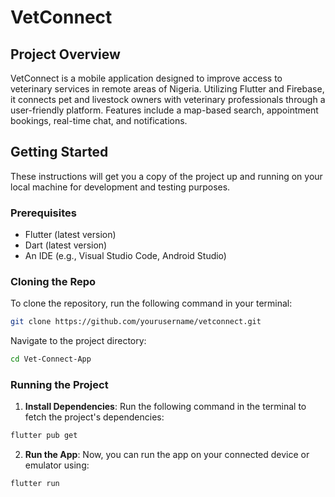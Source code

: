 # VetConnect

## Project Overview

VetConnect is a mobile application designed to improve access to veterinary services in remote areas of Nigeria. Utilizing Flutter and Firebase, it connects pet and livestock owners with veterinary professionals through a user-friendly platform. Features include a map-based search, appointment bookings, real-time chat, and notifications.

## Getting Started

These instructions will get you a copy of the project up and running on your local machine for development and testing purposes.

### Prerequisites

- Flutter (latest version)
- Dart (latest version)
- An IDE (e.g., Visual Studio Code, Android Studio)

### Cloning the Repo

To clone the repository, run the following command in your terminal:

```bash
git clone https://github.com/yourusername/vetconnect.git
```

Navigate to the project directory:

```bash
cd Vet-Connect-App
```

### Running the Project

1. **Install Dependencies**: Run the following command in the terminal to fetch the project's dependencies:

```bash
flutter pub get
```

2. **Run the App**: Now, you can run the app on your connected device or emulator using:

```bash
flutter run
```
